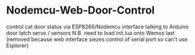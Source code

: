 # Nodemcu-Web-Door-Control
control cat door status via ESP8266/Nodemcu interface talking to Arduino door latch servo / sensors
N.B. need to load init.lua onto Wemos last (removed because web interface siezes control of serial port so can't use Esplorer)